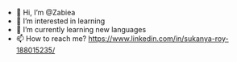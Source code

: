 - 👋 Hi, I’m @Zabiea
- 👀 I’m interested in learning
- 🌱 I’m currently learning new languages
- 📫 How to reach me? https://www.linkedin.com/in/sukanya-roy-188015235/

<!---
Zabiea/Zabiea is a ✨ special ✨ repository because its `README.md` (this file) appears on your GitHub profile.
You can click the Preview link to take a look at your changes.
--->
